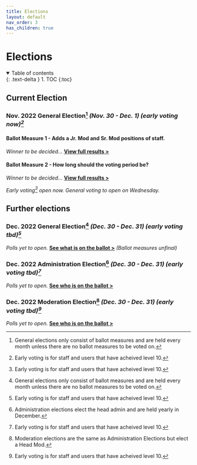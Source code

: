 ```yaml
---
title: Elections
layout: default
nav_order: 3
has_children: true
---
```


# Elections

<details open markdown="block">
  <summary>
    Table of contents
  </summary>
  {: .text-delta }
1. TOC
{:toc}
</details>

## Current Election
### Nov. 2022 General Election[^1] *(Nov. 30 - Dec. 1) (early voting now)[^2]*

#### Ballot Measure 1 - Adds a Jr. Mod and Sr. Mod positions of staff.

*Winner to be decided...* [__View full results >__](nov22genresults.html#ballot-measure-1-adds-a-jr-mod-and-sr-mod-positions-of-staff)

#### Ballot Measure 2 - How long should the voting period be?

*Winner to be decided...* [__View full results >__](nov22genresults.html#ballot-measure-2-how-long-should-the-voting-period-be)

*Early voting[^2] open now. General voting to open on Wednesday.*

## Further elections
### Dec. 2022 General Election[^1] *(Dec. 30 - Dec. 31) (early voting tbd)[^2]*

*Polls yet to open.* [__See what is on the ballot >__](dec22genresults.html) *(Ballot measures unfinal)*

### Dec. 2022 Administration Election[^3] *(Dec. 30 - Dec. 31) (early voting tbd)[^2]*

*Polls yet to open.* [__See who is on the ballot >__](dec22adminresults.html)

### Dec. 2022 Moderation Election[^4] *(Dec. 30 - Dec. 31) (early voting tbd)[^2]*

*Polls yet to open.* [__See who is on the ballot >__](dec22modresults.html)

[^1]: General elections only consist of ballot measures and are held every month unless there are no ballot measures to be voted on.
[^2]: Early voting is for staff and users that have acheived level 10.
[^3]: Administration elections elect the head admin and are held yearly in December.
[^4]: Moderation elections are the same as Administration Elections but elect a Head Mod.
